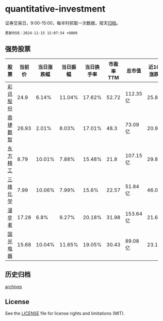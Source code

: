 # quantitative-investment

证券交易日，9:00-15:00，每半时抓取一次数据，按天[归档](archives)。

`更新时间：2024-11-15 15:07:54 +0800`

## 强势股票

|股票|当前价|当日涨跌幅|当日振幅|当日换手率|市盈率TTM|总市值|近10日涨跌幅|
|----|----|----|----|----|----|----|----|
|[彩讯股份](https://xueqiu.com/S/SZ300634)|24.9|6.14%|11.04%|17.62%|52.72|112.35亿|25.82%|
|[鼎捷数智](https://xueqiu.com/S/SZ300378)|26.93|2.01%|8.03%|17.01%|48.3|73.09亿|20.93%|
|[东方精工](https://xueqiu.com/S/SZ002611)|8.79|10.01%|7.88%|15.48%|21.8|107.15亿|29.84%|
|[三维化学](https://xueqiu.com/S/SZ002469)|7.99|10.06%|7.99%|15.6%|22.57|51.84亿|46.07%|
|[漫步者](https://xueqiu.com/S/SZ002351)|17.28|6.8%|9.27%|20.18%|31.98|153.64亿|21.69%|
|[国光电器](https://xueqiu.com/S/SZ002045)|15.68|10.04%|11.65%|19.05%|30.43|89.08亿|23.17%|

## 历史归档

[archives](archives)

## License

See the [LICENSE](LICENSE) file for license rights and limitations (MIT).